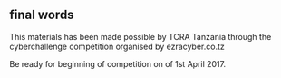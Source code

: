 ## final words

This materials has been made possible by TCRA Tanzania through the cyberchallenge competition organised by ezracyber.co.tz

Be ready for beginning of competition on of 1st April 2017.

 



